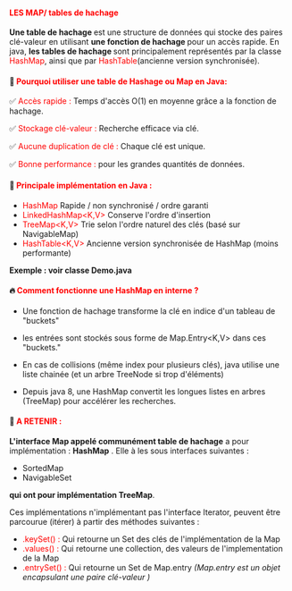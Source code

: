 #### <font color=red> LES MAP/ tables de hachage  </font>

<b>Une table de hachage </b> est une structure de données qui stocke des paires clé-valeur en utilisant <b> une fonction 
de hachage </b> pour un accès rapide.
En java, <b> les tables de hachage </b> sont principalement représentés par la classe <font color=red> HashMap</font>, 
ainsi que par <font color=red>HashTable</font>(ancienne version synchronisée).

#### 🎯 <font color=red>Pourquoi utiliser une table de Hashage ou Map en Java: </font>

✅ <font color=red> Accès rapide :  </font> Temps d'accès O(1) en moyenne grâce a la fonction de hachage.

✅ <font color=red>Stockage clé-valeur : </font> Recherche efficace via clé.

✅ <font color=red>Aucune duplication de clé : </font> Chaque clé est unique.

✅ <font color=red>Bonne performance : </font> pour les grandes quantités de données.


#### 🎯 <font color=red>Principale implémentation en Java :  </font>

- <font color=red> HashMap </font> Rapide / non synchronisé / ordre garanti
- <font color=red>LinkedHashMap<K,V> </font> Conserve l'ordre d'insertion 
- <font color=red>TreeMap<K,V> </font> Trie selon l'ordre naturel des clés (basé sur NavigableMap)
- <font color=red>HashTable<K,V> </font> Ancienne version synchronisée de HashMap (moins performante)


<b>Exemple : voir classe Demo.java </b>

#### 🔥 <font color=red> Comment fonctionne une HashMap en interne ? </font>

- Une fonction de hachage transforme la clé en indice d'un tableau de "buckets"

- les entrées sont stockés sous forme de Map.Entry<K,V> dans ces "buckets."

- En cas de collisions (même index pour plusieurs clés), java utilise une liste chainée (et un arbre TreeNode si trop d'éléments)

- Depuis java 8, une HashMap convertit les longues listes en arbres (TreeMap) pour accélérer les recherches.

#### 🌟 <font color=red>A RETENIR :</font>

<b>L'interface Map appelé communément table de hachage</b> a pour implémentation : <b>HashMap</b> .
Elle à les sous interfaces suivantes :
- SortedMap 
- NavigableSet 

<b> qui ont pour implémentation TreeMap</b>.

Ces implémentations n'implémentant pas l'interface Iterator, peuvent être parcourue (itérer) à partir des méthodes suivantes : 

- <font color=red>.keySet() :</font> Qui retourne un Set des clés de l'implémentation de la Map 
- <font color=red>.values() :</font> Qui retourne une collection, des valeurs de l'implementation de la Map 
- <font color=red>.entrySet() :</font> Qui retourne un Set de Map.entry <i>(Map.entry est un objet encapsulant une paire clé-valeur )</i>